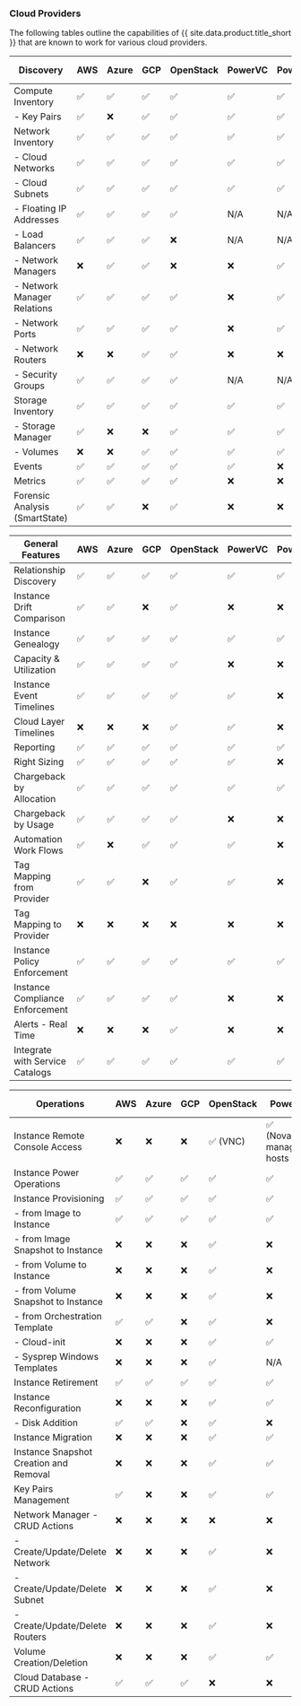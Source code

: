 ### Cloud Providers

The following tables outline the capabilities of {{ site.data.product.title_short }} that are known to work for various cloud providers.

| Discovery                      | AWS | Azure | GCP | OpenStack | PowerVC | PowerVS | IBM VPC | Oracle |
| ------------------------------ | --- | ----- | --- | --------- | ------- | ------- | ------- | ------ |
| Compute Inventory              | ✅  | ✅    | ✅  | ✅        | ✅      | ✅      | ✅     | ✅    |
|   - Key Pairs                  | ✅  | ❌    | ✅  | ✅        | ✅      | ✅      | ✅     | ❌    |
| Network Inventory              | ✅  | ✅    | ✅  | ✅        | ✅      | ✅      | ✅     | ✅    |
|   - Cloud Networks             | ✅  | ✅    | ✅  | ✅        | ✅      | ✅      | ✅     | ✅    |
|   - Cloud Subnets              | ✅  | ✅    | ✅  | ✅        | ✅      | ✅      | ✅     | ✅    |
|   - Floating IP Addresses      | ✅  | ✅    | ✅  | ✅        | N/A     | N/A     | ✅     | ❌    |
|   - Load Balancers             | ✅  | ✅    | ✅  | ❌        | N/A     | N/A     | ✅     | ❌    |
|   - Network Managers           | ❌  | ✅    | ✅  | ❌        | ❌      | ✅      | ✅     | ✅    |
|   - Network Manager Relations  | ✅  | ✅    | ✅  | ✅        | ❌      | ✅      | ✅     | ✅    |
|   - Network Ports              | ✅  | ✅    | ✅  | ✅        | ❌      | ✅      | ✅     | ✅    |
|   - Network Routers            | ❌  | ❌    | ✅  | ✅        | ❌      | ❌      | ✅     | ❌    |
|   - Security Groups            | ✅  | ✅    | ✅  | ✅        | N/A     | N/A     | N/A     | ❌    |
| Storage Inventory              | ✅  | ✅    | ✅  | ✅        | ✅      | ✅      | ✅     | ✅    |
|   - Storage Manager            | ✅  | ❌    | ❌  | ✅        | ✅      | ✅      | ✅     | ❌    |
|   - Volumes                    | ❌  | ❌    | ✅  | ✅        | ✅      | ✅      | ✅     | ✅    |
| Events                         | ✅  | ✅    | ✅  | ✅        | ✅      | ❌      | ✅     | ✅    |
| Metrics                        | ✅  | ✅    | ✅  | ✅        | ❌      | ❌      | ❌     | ✅    |
| Forensic Analysis (SmartState) | ✅  | ✅    | ❌  | ✅        | ❌      | ❌      | ❌     | ❌    |

| General Features                | AWS | Azure | GCP | OpenStack | PowerVC              | PowerVS              | IBM VPC              | Oracle |
| ------------------------------- | --- | ----- | --- | --------- | -------------------- | -------------------- | -------------------- | ------ |
| Relationship Discovery          | ✅  | ✅    | ✅  | ✅        | ✅                   | ✅                   | ✅                   | ✅     |
| Instance Drift Comparison       | ✅  | ✅    | ❌  | ✅        | ❌                   | ❌                   | ❌                   | ❌     |
| Instance Genealogy              | ✅  | ✅    | ✅  | ✅        | ✅                   | ✅                   | ✅                   | ✅     |
| Capacity & Utilization          | ✅  | ✅    | ✅  | ✅        | ❌                   | ❌                   | ❌                   | ✅     |
| Instance Event Timelines        | ✅  | ✅    | ✅  | ✅        | ✅                   | ❌                   | ✅                   | ✅     |
| Cloud Layer Timelines           | ❌  | ❌    | ❌  | ✅        | ✅                   | ❌                   | ❌                   | ❌     |
| Reporting                       | ✅  | ✅    | ✅  | ✅        | ✅                   | ✅                   | ✅                   | ✅     |
| Right Sizing                    | ✅  | ✅    | ✅  | ✅        | ✅                   | ❌                   | ❌                   | ❌     |
| Chargeback by Allocation        | ✅  | ✅    | ✅  | ✅        | ✅                   | ✅                   | ✅                   | ❌     |
| Chargeback by Usage             | ✅  | ✅    | ✅  | ✅        | ❌                   | ❌                   | ❌                   | ❌     |
| Automation Work Flows           | ✅  | ❌    | ✅  | ✅        | ✅                   | ❌                   | ❌                   | ❌     |
| Tag Mapping from Provider       | ✅  | ✅    | ❌  | ✅        | ✅                   | ❌                   | ✅                   | ❌     |
| Tag Mapping to Provider         | ❌  | ❌    | ❌  | ❌        | ❌                   | ❌                   | ❌                   | ❌     |
| Instance Policy Enforcement     | ✅  | ✅    | ✅  | ✅        | ✅                   | ✅                   | ✅                   | ✅     |
| Instance Compliance Enforcement | ✅  | ✅    | ✅  | ✅        | ❌                   | ❌                   | ❌                   | ❌     |
| Alerts - Real Time              | ❌  | ❌    | ❌  | ✅        | ❌                   | ❌                   | ❌                   | ❌     |
| Integrate with Service Catalogs | ✅  | ✅    | ✅  | ✅        | ✅                   | ✅                   | ❌                   | ✅     |

| Operations                             | AWS | Azure | GCP | OpenStack | PowerVC                          | PowerVS  | IBM VPC | Oracle       |
| -------------------------------------- | --- | ----- | --- | --------- | -------------------------------- | -------- | ------- | ------------ |
| Instance Remote Console Access         | ❌  | ❌    | ❌  | ✅ (VNC)  | ✅ (NovaLink-managed hosts only) | ❌       | ❌      | ❌           |
| Instance Power Operations              | ✅  | ✅    | ✅  | ✅        | ✅                               | ✅       | ✅      | ✅           |
| Instance Provisioning                  | ✅  | ✅    | ✅  | ✅        | ✅                               | ✅       | ✅      | ✅           |
|   - from Image to Instance             | ✅  | ✅    | ✅  | ✅        | ✅                               | ✅       | ✅      | ✅           |
|   - from Image Snapshot to Instance    | ❌  | ❌    | ❌  | ✅        | ❌                               | ❌       | ❌      | ❌           |
|   - from Volume to Instance            | ❌  | ❌    | ❌  | ✅        | ❌                               | ❌       | ❌      | ❌           |
|   - from Volume Snapshot to Instance   | ❌  | ❌    | ❌  | ✅        | ❌                               | ❌       | ❌      | ❌           |
|   - from Orchestration Template        | ✅  | ✅    | ❌  | ✅        | ❌                               | ❌       | ❌      | ❌           |
|   - Cloud-init                         | ❌  | ❌    | ❌  | ✅        | ✅                               | ✅       | ❌      | ❌           |
|   - Sysprep Windows Templates          | ❌  | ❌    | ❌  | ✅        | N/A                              | N/A      | N/A     | ❌           |
| Instance Retirement                    | ✅  | ✅    | ✅  | ✅        | ✅                               | ✅       | ❌      | ✅           |
| Instance Reconfiguration               | ❌  | ❌    | ❌  | ✅        | ✅                               | ❌       | ❌      | ❌           |
|   - Disk Addition                      | ✅  | ✅    | ❌  | ✅        | ❌                               | ✅       | ❌      | ❌           |
| Instance Migration                     | ❌  | ❌    | ❌  | ✅        | ✅                               | N/A      | N/A     | ❌           |
| Instance Snapshot Creation and Removal | ❌  | ❌    | ❌  | ✅        | ✅                               | ❌       | ❌      | ❌           |
| Key Pairs Management                   | ✅  | ❌    | ❌  | ✅        | ✅                               | ✅       | ❌      | ❌           |
| Network Manager - CRUD Actions         | ❌  | ❌    | ❌  | ❌        | ❌                               | ❌       | ❌      | ❌           |
|   - Create/Update/Delete Network       | ❌  | ❌    | ❌  | ✅        | ❌                               | ❌       | ✅      | ❌           |
|   - Create/Update/Delete Subnet        | ❌  | ❌    | ❌  | ✅        | ❌                               | ❌       | ✅      | ❌           |
|   - Create/Update/Delete Routers       | ❌  | ❌    | ❌  | ✅        | ❌                               | ❌       | ❌      | ❌           |
| Volume Creation/Deletion               | ❌  | ❌    | ❌  | ✅        | ✅                               | ✅       | ✅      | ❌           |
| Cloud Database - CRUD Actions          | ✅  | ✅    | ✅  | ❌        | ❌                               | ❌       | ✅      | ✅           |
